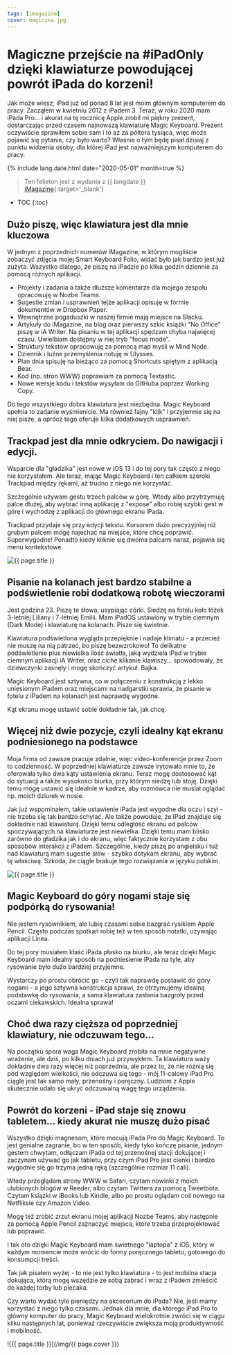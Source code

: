 ```yaml
---
tags: [imagazine]
cover: magiczna.jpg
---
```



# Magiczne przejście na #iPadOnly dzięki klawiaturze powodującej powrót iPada do korzeni!

Jak może wiesz, iPad już od ponad 8 lat jest moim głównym komputerem do pracy. Zacząłem w kwietniu 2012 z iPadem 3. Teraz, w roku 2020 mam iPada Pro... i akurat na tę rocznicę Apple zrobił mi piękny prezent, dostarczając przed czasem najnowszą klawiaturę Magic Keyboard. Prezent oczywiście sprawiłem sobie sam i to aż za półtora tysiąca, więc może pojawić się pytanie, czy było warto? Właśnie o tym będę pisał dzisiaj z punktu widzenia osoby, dla której iPad jest najważniejszym komputerem do pracy.

{% include lang.date.html date="2020-05-01" month=true %}

> Ten felieton jest z wydania z {{ langdate }} [iMagazine](https://imagazine.pl){:target='_blank'}

<!--More-->

* TOC
{:toc}


## Dużo piszę, więc klawiatura jest dla mnie kluczowa

W jednym z poprzednich numerów iMagazine, w którym mogliście zobaczyć zdjęcia mojej Smart Keyboard Folio, widać było jak bardzo jest już zużyta. Wszystko dlatego, że piszę na iPadzie po klika godzin dziennie za pomocą różnych aplikacji.

- Projekty i zadania a także dłuższe komentarze dla mojego zespołu opracowuję w Nozbe Teams.
- Sugestie zmian i usprawnień tejże aplikacji opisuję w formie dokumentów w Dropbox Paper.
- Wewnętrzne pogaduszki w naszej firmie mają miejsce na Slacku.
- Artykuły do iMagazine, na blog oraz pierwszy szkic książki "No Office" piszę w iA Writer. Na pisaniu w tej aplikacji spędzam chyba najwięcej czasu. Uwielbiam dostępny w niej tryb "focus mode".
- Struktury tekstów opracowuję za pomocą map myśli w Mind Node.
- Dziennik i luźne przemyślenia notuję w Ulysses.
- Plan dnia spisuję na bieżąco za pomocą Shortcuts spiętym z aplikacją Bear.
- Kod (np. stron WWW) poprawiam za pomocą Textastic.
- Nowe wersje kodu i tekstów wysyłam do GitHuba poprzez Working Copy.

Do tego wszystkiego dobra klawiatura jest niezbędna. Magic Keyboard spełnia to zadanie wyśmienicie. Ma również fajny "klik" i przyjemnie się na niej pisze, a oprócz tego oferuje kilka dodatkowych usprawnień.

## Trackpad jest dla mnie odkryciem. Do nawigacji i edycji.

Wsparcie dla "gładzika" jest nowe w iOS 13 i do tej pory tak często z niego nie korzystałem. Ale teraz, mając Magic Keyboard i ten całkiem szeroki Trackpad między rękami, aż trudno z niego nie korzystać.

Szczególnie używam gestu trzech palców w górę. Wtedy albo przytrzymuję palce dłużej, aby wybrać inną aplikację z "expose" albo robię szybki gest w górę i wychodzę z aplikacji do głównego ekranu iPada.

Trackpad przydaje się przy edycji tekstu. Kursorem dużo precyzyjniej niż grubym palcem mogę najechać na miejsce, które chcę poprawić. Superwygodne! Ponadto kiedy kliknie się dwoma palcami naraz, pojawia się menu kontekstowe.

![{{ page.title }}](/img/magiczna2.jpg)

## Pisanie na kolanach jest bardzo stabilne a podświetlenie robi dodatkową robotę wieczorami

Jest godzina 23. Piszę te słowa, usypiając córki. Siedzę na fotelu koło łóżek 3-letniej Liliany i 7-letniej Emilii. Mam iPadOS ustawiony w trybie ciemnym (Dark Mode) i klawiaturę na kolanach. Pisze się świetnie.

Klawiatura podświetlona wygląda przepięknie i nadaje klimatu - a przecież nie muszę na nią patrzeć, bo piszę bezwzrokowo! To delikatne podświetlenie plus niewielka ilość światła, jaką wydziela iPad w trybie ciemnym aplikacji iA Writer, oraz ciche klikanie klawiszy… spowodowały, że dziewczynki zasnęły i mogę skończyć artykuł. Bajka.

Magic Keyboard jest sztywna, co w połączeniu z konstrukcją z lekko uniesionym iPadem oraz miejscami na nadgarstki sprawia, że pisanie w fotelu z iPadem na kolanach jest naprawdę wygodne.

Kąt ekranu mogę ustawić sobie dokładnie tak, jak chcę.

## Więcej niż dwie pozycje, czyli idealny kąt ekranu podniesionego na podstawce

Moja firma od zawsze pracuje zdalnie, więc video-konferencje przez Zoom to codzienność. W poprzedniej klawiaturze zawsze irytowało mnie to, że oferowała tylko dwa kąty ustawienia ekranu. Teraz mogę dostosować kąt do sytuacji a także wysokości biurka, przy którym siedzę lub stoję. Dzięki temu mogę ustawić się idealnie w kadrze, aby rozmówca nie musiał oglądać np. moich dziurek w nosie.

Jak już wspominałem, takie ustawienie iPada jest wygodne dla oczu i szyi - nie trzeba się tak bardzo schylać. Ale także powoduje, że iPad znajduje się dokładnie nad klawiaturą. Dzięki temu odległość ekranu od palców spoczywających na klawiaturze jest niewielka. Dzięki temu mam blisko zarówno do gładzika jak i do ekranu, więc faktycznie korzystam z obu sposobów interakcji z iPadem. Szczególnie, kiedy piszę po angielsku i tuż nad klawiaturą mam sugestie słów - szybko dotykam ekranu, aby wybrać tę właściwą. Szkoda, że ciągle brakuje tego rozwiązania w języku polskim.

![{{ page.title }}](/img/magiczna3.jpg)

## Magic Keyboard do góry nogami staje się podpórką do rysowania!

Nie jestem rysownikiem, ale lubię czasami sobie bazgrać rysikiem Apple Pencil. Często podczas spotkań robię też w ten sposób notatki, używając aplikacji Linea.

Do tej pory musiałem kłaść iPada płasko na biurku, ale teraz dzięki Magic Keyboard mam idealny sposób na podniesienie iPada na tyle, aby rysowanie było dużo bardziej przyjemne.

Wystarczy po prostu obrócić go - czyli tak naprawdę postawić do góry nogami - a jego sztywna konstrukcja sprawi, że otrzymujemy idealną podstawkę do rysowania, a sama klawiatura zasłania bazgroły przed oczami ciekawskich. Idealna sprawa!

## Choć dwa razy cięższa od poprzedniej klawiatury, nie odczuwam tego…

Na początku spora waga Magic Keyboard zrobiła na mnie negatywne wrażenie, ale dziś, po kilku dniach już przywykłem. Ta klawiatura waży dokładnie dwa razy więcej niż poprzednia, ale przez to, że nie różnią się pod względem wielkości, nie odczuwa się tego - mój 11-calowy iPad Pro ciągle jest tak samo mały, przenośny i poręczny. Ludziom z Apple skutecznie udało się ukryć odczuwalną wagę tego urządzenia.

## Powrót do korzeni - iPad staje się znowu tabletem… kiedy akurat nie muszę dużo pisać

Wszystko dzięki magnesom, które mocują iPada Pro do Magic Keyboard. To jest genialne zagranie, bo w ten sposób, kiedy tyko kończę pisanie, jednym gestem chwytam, odłączam iPada od tej przenośnej stacji dokującej i zaczynam używać go jak tabletu, przy czym iPad Pro jest cienki i bardzo wygodnie się go trzyma jedną ręką (szczególnie rozmiar 11 cali).

Wtedy przeglądam strony WWW w Safari, czytam nowinki z moich ulubionych blogów w Reeder, albo czytam Twittera za pomocą Tweetbota. Czytam książki w iBooks lub Kindle, albo po prostu oglądam coś nowego na Netfliksie czy Amazon Video.

Mogę też zrobić zrzut ekranu mojej aplikacji Nozbe Teams, aby następnie za pomocą Apple Pencil zaznaczyć miejsca, które trzeba przeprojektować lub poprawić.

I tak oto dzięki Magic Keyboard mam świetnego "laptopa" z iOS, który w każdym momencie może wrócić do formy poręcznego tabletu, gotowego do konsumpcji treści.

Tak jak pisałem wyżej - to nie jest tylko klawiatura - to jest mobilna stacja dokująca, którą mogę wszędzie ze sobą zabrać i wraz z iPadem zmieścić do każdej torby lub plecaka.

Czy warto wydać tyle pieniędzy na akcesorium do iPada? Nie, jeśli mamy korzystać z niego tylko czasami. Jednak dla mnie, dla którego iPad Pro to główny komputer do pracy, Magic Keyboard wielokrotnie zwróci się w ciągu kilku następnych lat, ponieważ rzeczywiście zwiększa moją produktywność i mobilność.

![{{ page.title }}](/img/{{ page.cover }})

[n]: https://nozbe.com/